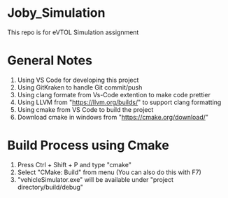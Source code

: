# Joby_Simulation
This repo is for eVTOL Simulation assignment

# General Notes
1. Using VS Code for developing this project
2. Using GitKraken to handle Git commit/push
3. Using clang formate from Vs-Code extention to make code prettier
4. Using LLVM from "https://llvm.org/builds/" to support clang formatting
5. Using cmake from VS Code to build the project
6. Download cmake in windows from "https://cmake.org/download/"

# Build Process using Cmake
1. Press Ctrl + Shift + P and type "cmake"
2. Select "CMake: Build" from menu (You can also do this with F7)
3. "vehicleSimulator.exe" will be available under "project directory/build/debug"
